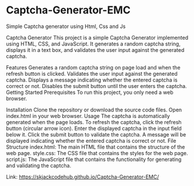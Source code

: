 # Captcha-Generator-EMC
Simple Captcha generator using Html, Css and Js

Captcha Generator
This project is a simple Captcha Generator implemented using HTML, CSS, and JavaScript. It generates a random captcha string, displays it in a text box, and validates the user input against the generated captcha.

Features
Generates a random captcha string on page load and when the refresh button is clicked.
Validates the user input against the generated captcha.
Displays a message indicating whether the entered captcha is correct or not.
Disables the submit button until the user enters the captcha.
Getting Started
Prerequisites
To run this project, you only need a web browser.

Installation
Clone the repository or download the source code files.
Open index.html in your web browser.
Usage
The captcha is automatically generated when the page loads.
To refresh the captcha, click the refresh button (circular arrow icon).
Enter the displayed captcha in the input field below it.
Click the submit button to validate the captcha.
A message will be displayed indicating whether the entered captcha is correct or not.
File Structure
index.html: The main HTML file that contains the structure of the web page.
style.css: The CSS file that contains the styles for the web page.
script.js: The JavaScript file that contains the functionality for generating and validating the captcha.

Link: https://skjackcodehub.github.io/Captcha-Generator-EMC/
